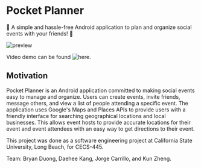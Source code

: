 # Pocket Planner
🎉 A simple and hassle-free Android application to plan and organize social events with your friends! 🎉

![preview](https://media.giphy.com/media/htdMTjIqHHYKUInU5N/giphy.gif)

Video demo can be found ![here](https://www.youtube.com/watch?v=LCAs88bXHnk).

## Motivation
Pocket Planner is an Android application committed to making social events easy to manage and organize. Users can create events, invite friends, message others, and view a list of people attending a specific event. The application uses Google's Maps and Places APIs to provide users with a friendly interface for searching geographical locations and local businesses. This allows event hosts to provide accurate locations for their event and event attendees with an easy way to get directions to their event.

This project was done as a software engineering project at California State University, Long Beach, for CECS-445.

Team: Bryan Duong, Daehee Kang, Jorge Carrillo, and Kun Zheng.
